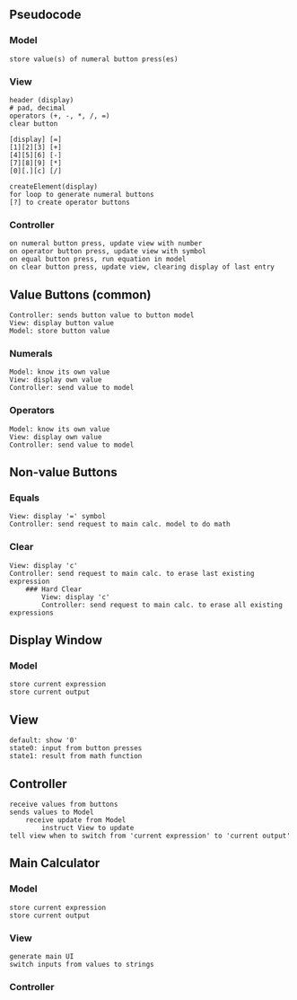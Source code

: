 ## Pseudocode


### Model
    store value(s) of numeral button press(es)



### View
    header (display)
    # pad, decimal
    operators (+, -, *, /, =)
    clear button

    [display] [=]
    [1][2][3] [+]
    [4][5][6] [-]
    [7][8][9] [*]
    [0][.][c] [/]  

    createElement(display)
    for loop to generate numeral buttons
    [?] to create operator buttons




### Controller
    on numeral button press, update view with number
    on operator button press, update view with symbol
    on equal button press, run equation in model
    on clear button press, update view, clearing display of last entry




## Value Buttons (common)
    Controller: sends button value to button model
    View: display button value
    Model: store button value

### Numerals
    Model: know its own value
    View: display own value
    Controller: send value to model


### Operators
    Model: know its own value
    View: display own value
    Controller: send value to model


## Non-value Buttons

### Equals
    View: display '=' symbol
    Controller: send request to main calc. model to do math

### Clear
    View: display 'c'
    Controller: send request to main calc. to erase last existing expression
        ### Hard Clear
            View: display 'c'
            Controller: send request to main calc. to erase all existing expressions



## Display Window

### Model
    store current expression
    store current output

## View
    default: show '0'
    state0: input from button presses
    state1: result from math function

## Controller
    receive values from buttons
    sends values to Model
        receive update from Model
            instruct View to update
    tell view when to switch from 'current expression' to 'current output'



## Main Calculator

### Model
    store current expression
    store current output

### View
    generate main UI
    switch inputs from values to strings 


### Controller